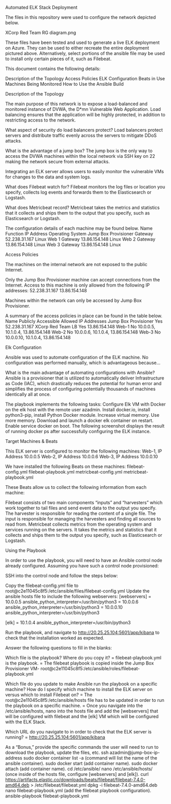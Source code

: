 Automated ELK Stack Deployment

The files in this repository were used to configure the network depicted below.

XCorp Red Team RG diagram.png

These files have been tested and used to generate a live ELK deployment on Azure. They can be used to either recreate the entire deployment pictured above. Alternatively, select portions of the ansible file may be used to install only certain pieces of it, such as Filebeat.

This document contains the following details:

Description of the Topology
Access Policies
ELK Configuration
Beats in Use
Machines Being Monitored
How to Use the Ansible Build

Description of the Topology

The main purpose of this network is to expose a load-balanced and monitored instance of DVWA, the D*mn Vulnerable Web Application.
Load balancing ensures that the application will be highly protected, in addition to restricting access to the network.

What aspect of security do load balancers protect? 
Load balancers protect servers and distribute traffic evenly across the servers to mitigate DDoS attacks.

What is the advantage of a jump box?
The jump box is the only way to access the DVWA machines within the local network via SSH key on 22 making the network secure from external attacks.

Integrating an ELK server allows users to easily monitor the vulnerable VMs for changes to the data and system logs.

What does Filebeat watch for? 
Filebeat monitors the log files or location you specify, collects log events and forwards them to the Elasticsearch or Logstash.

What does Metricbeat record?
Metricbeat takes the metrics and statistics that it collects and ships them to the output that you specify, such as Elasticsearch or Logstash.

The configuration details of each machine may be found below.
Name                    Function            IP Address          Operating System
Jump Box Provisioner    Gateway             52.238.31.167       Linux
Web 1                   Gateway             13.86.154.148       Linux
Web 2                   Gateway             13.86.154.148       Linux
Web 3                   Gateway             13.86.154.148       Linux

Access Policies

The machines on the internal network are not exposed to the public Internet.

Only the Jump Box Provisioner machine can accept connections from the Internet. Access to this machine is only allowed from the following IP addresses:
52.238.31.167
13.86.154.148

Machines within the network can only be accessed by Jump Box Provisioner.

A summary of the access policies in place can be found in the table below.
Name                    Publicly Accessible     Allowed IP Addresses
Jump Box Provisioner    Yes                     52.238.31.167
XCorp Red Team LB       Yes                     13.86.154.148
Web-1                   No                      10.0.0.5, 10.1.0.4, 13.86.154.148
Web-2                   No                      10.0.0.6, 10.1.0.4, 13.86.154.148
Web-3                   No                      10.0.0.10, 10.1.0.4, 13.86.154.148

Elk Configuration

Ansible was used to automate configuration of the ELK machine. No configuration was performed manually, which is advantageous because...

What is the main advantage of automating configurations with Ansible?
Ansible is a provisioner that is utilized to automatically deliver Infrastructure as Code (IAC), which drastically reduces the potential for human error and simplifies the process of configuring potentially thousands of machines identically all at once.

The playbook implements the following tasks:
Configure Elk VM with Docker on the elk host with the remote user azadmin.
Install docker.io, install python3-pip, install Python Docker module.
Increase virtual memory.
Use more memory.
Download and launch a docker elk container on restart.
Enable service docker on boot.
The following screenshot displays the result of running docker ps after successfully configuring the ELK instance.

Target Machines & Beats

This ELK server is configured to monitor the following machines:
Web-1, IP Address 10.0.0.5
Web-2, IP Address 10.0.0.6
Web-3, IP Address 10.0.0.10

We have installed the following Beats on these machines:
filebeat-config.yml
filebeat-playbook.yml
metricbeat-config.yml
metricbeat-playbook.yml  

These Beats allow us to collect the following information from each machine:

Filebeat consists of two main components “inputs” and “harvesters” which work together to tail files and send event data to the output you specify. The harvester is responsible for reading the content of a single file. The input is responsible for managing the harvesters and finding all sources to read from.
Metricbeat collects metrics from the operating system and services running on the servers. It takes the metrics and statistics that it collects and ships them to the output you specify, such as Elasticsearch or Logstash.

Using the Playbook

In order to use the playbook, you will need to have an Ansible control node already configured. Assuming you have such a control node provisioned:

SSH into the control node and follow the steps below:

Copy the filebeat-config.yml file to root@c2e11045c8f5:/etc/ansible/files/filebeat-config.yml
Update the ansible hosts file to include the following webservers:
[webservers]
= 10.0.0.5 ansible_python_interpreter=/usr/bin/python3
= 10.0.0.6 ansible_python_interpreter=/usr/bin/python3
= 10.0.0.10 ansible_python_interpreter=/usr/bin/python3

[elk]
= 10.1.0.4 ansible_python_interpreter=/usr/bin/python3

Run the playbook, and navigate to http://20.25.25.104:5601/app/kibana to check that the installation worked as expected.

Answer the following questions to fill in the blanks:

Which file is the playbook? Where do you copy it?
= filebeat-playbook.yml is the playbook.
= The filebeat playbook is copied inside the Jump Box Provisioner VM- root@c2e11045c8f5:/etc/ansible/roles/filebeat-playbook.yml

Which file do you update to make Ansible run the playbook on a specific machine? How do I specify which machine to install the ELK server on versus which to install Filebeat on?
= The root@c2e11045c8f5:/etc/ansible/hosts file has to be updated in order to run the playbook on a specific machine.
= Once you navigate into the /etc/ansible/hosts, nano into the hosts file and add the [webservers] that will be configured with filebeat and the [elk] VM which will be configured with the ELK Stack.

Which URL do you navigate to in order to check that the ELK server is running?
= http://20.25.25.104:5601/app/kibana

As a “Bonus,” provide the specific commands the user will need to run to download the playbook, update the files, etc. 
ssh azadmin@jump-box-ip-address
sudo docker container list -a (command will list the name of the ansible container).
sudo docker start (add container name).
sudo docker attach (add container name).
cd /etc/ansible/
nano /etc/ansible/hosts/ (once inside of the hosts file, configure [webservers] and [elk]).
curl https://artifacts.elastic.co/downloads/beats/filebeat/filebeat-7.4.0-amd64.deb > /etc/filebeat/filebeat.yml
dpkg -i filebeat-7.4.0-amd64.deb
nano filebeat-playbook.yml (add the filebeat playbook configuration).
ansible-playbook filebeat-playbook.yml
